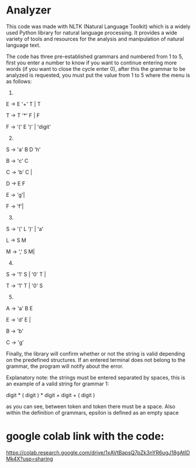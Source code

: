 # Analyzer


This code was made with NLTK (Natural Language Toolkit) which is a widely used Python library for natural language processing. It provides a wide variety of tools and resources for the analysis and manipulation of natural language text.

The code has three pre-established grammars and numbered from 1 to 5, first you enter a number to know if you want to continue entering more words (if you want to close the cycle enter 0), after this the grammar to be analyzed is requested, you must put the value from 1 to 5 where the menu is as follows:

1. 
E -> E '+' T | T

T -> T '*' F | F

F -> '(' E ')' | 'digit'

2. 
S -> 'a' B D 'h'

B -> 'c' C

C -> 'b' C | 

D -> E F

E -> 'g'| 

F -> 'f'| 


3. 
S -> '(' L ')' | 'a'

L -> S M 

M -> ',' S M|


4. 
S -> '1' S | '0' T | 

T -> '1' T | '0' S


5. 
A -> 'a' B E

E -> 'd' E | 

B -> 'b'

C -> 'g'


Finally, the library will confirm whether or not the string is valid depending on the predefined structures. If an entered terminal does not belong to the grammar, the program will notify about the error.

Explanatory note: the strings must be entered separated by spaces, this is an example of a valid string for grammar 1:

digit * ( digit ) * digit + digit + ( digit )

as you can see, between token and token there must be a space. Also within the definition of grammars, epsilon is defined as an empty space

# google colab link with the code:

https://colab.research.google.com/drive/1xAVtBapsQ7pZk3nYR6ugJ18gAtIDMk4X?usp=sharing

